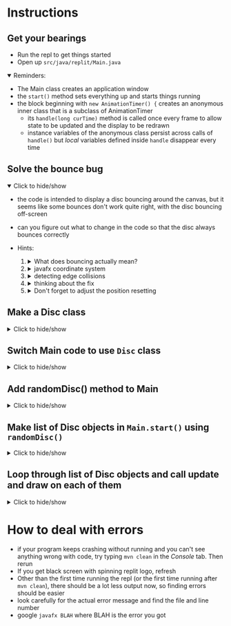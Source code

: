 # Instructions
## Get your bearings
* Run the repl to get things started
* Open up `src/java/replit/Main.java`

<details open>
<summary>
Reminders:
</summary>

* The Main class creates an application window
* the `start()` method sets everything up and starts things running
* the block beginning with `new AnimationTimer() {` creates an anonymous inner class that is a subclass of AnimationTimer
    - its `handle(long curTime)` method is called once every frame to allow state to be updated and the display to be redrawn
    - instance variables of the anonymous class persist across calls of `handle()` but *local* variables defined inside `handle` disappear every time

</details>

## Solve the bounce bug
<details open><summary>Click to hide/show</summary>

* the code is intended to display a disc bouncing around the canvas, but it seems like some bounces don't work quite right, with the disc bouncing off-screen
* can you figure out what to change in the code so that the disc always bounces correctly

* Hints:
    1. <details><summary> What does bouncing actually mean? </summary>

        - the disc should "reverse direction" when its edge touches one of the edges of the canvas
        - if the disc bounces off the left/right edge of the canvas, its y-motion should stay the same, but its x-motion needs to switch direction
        - if the disc bounces off the top/bottom edge of the canvas, its x-motion should stay the same, but its y-motion needs to switch direction

        </details>
    2. <details><summary> javafx coordinate system</summary>

        - javafx uses an x,y coordinate system just like you're used to from math class **except** ***the numbers mean DIFFERENT things***
        - the top left corner is the origin (0,0) in javafx
        - as you move rightwards, the x-coordinate increases like normal, but as you move *downwards*, the y-coordinate *increases* (backwards from what you're used to)
        - `Main` has two static variables `CANVAS_WIDTH` and `CANVAS_HEIGHT` which do what they sound like
        - `gc.fillOval(x, y, radius*2, radius*2)` is giving the x,y-coordinate of the top left corner of the oval's **bounding box**, with the next two arguments corresponding to the width and height of the oval
        - a ***bounding box*** of a shape is a rectangular area that completely encloses some shape, i.e., the top edge of the bounding box just barely touches the highest point of the shape, the left edge of the bounding box just barely touches the left-most point of the shape, etc.

        </details>
    3. <details><summary> detecting edge collisions</summary>

        - since we're working with doubles while thinking of individual frames, it's important to remember that the disc is actually taking little tiny hops
        - we should expect the edge of disc to perfectly and exactly touch the edge of canvas
        - more likely: disc makes tiny hop over the edge of the canvas
        - we can detect if disc has hopped over edge by looking at coordinates of top-left corner of the bounding box (`x`, `y`)
        - for example, to detect hopping over the left edge of the canvas, we can ask if the left edge of the disc (the imaginary line with x-coordinate equal to the `x` variable) is left of the left edge of the screen (0) using something like `if (x < 0)`
        - when such a hop happens we should place the disc so that it's fully on the canvas (in this case, setting `x` to `0`) and then reverse the corresponding velocity (in this case, `xvel`)

        </details>
    4. <details><summary> thinking about the fix </summary>

        - notice that the problem is the bottom and right edge
        - it almost looks like the disc goes halfway off the canvas before hitting a wall
        - let's think about the right edge
        - to detect right edge bounce we want to know if the disc has "hopped" over the right edge, i.e., if the right edge of the disc is right of the right edge of the screen
        - recall that the imaginary line with x-coordinate equal to `CANVAS_WIDTH` should be the right edge of the screen
        - what is the right edge of the disc? it's certainly not the imaginary line with x-coordinate equal to `x` because that's the *left edge* of the disc!
        - how far from the left edge is the right edge?
        - the expression for the right edge should be `x + dist` where `dist` is the distance between left edge and right edge

        </details>
    5. <details><summary>Don't forget to adjust the position resetting</summary>

        - once you figure out what correct the `else if` condition should be, remember that this will also change what you set `x`/`y` to in the body of the `else if`
        - for example, we need to set `x` such that the right edge of disc is just barely touching right edge of canvas
        - if right edge of disc is `x + dist`, we want to make sure that equals `CANVAS_WIDTH`, i.e., `x + dist == CANVAS_WIDTH`
        - if we solve the equation above for `x` we find the value which we should set `x`

    </details>

</details>

## Make a Disc class
<details><summary>Click to hide/show</summary>  

1. <details><summary>  Make a class file</summary>  

    * open the files sidepane by clicking the Files button in the sidebar
    * click the `replit` folder
    * make a new file by clicking the folded-corner page with a plus-sign button towards the top right of the Files pane
    * name the file `Disc.java`
    </details>
2.  <details><summary> Imports</summary>

    * copy in the first several lines from `Main.java`. 
    * **Make sure you include the `package replit` line**

    </details>
3. <details><summary> class skeleton</summary>

    - fill out the first "real" line (not counting package/imports) in the normal way
    </details>
4. <details><summary> Instance variables </summary>

    - make instance variables for everything a disc will need to do its job (it needs to be able to bounce around and be drawn)
    </details>
5. <details><summary> Constructor</summary>

    - Write a constructor for Disc that accepts x,y, x-velocity, y-velocity, radius, and Color, in that order
    </details>
6. <details><summary> `update(double dt)` method</summary>

    - write an `update(double dt)` method that takes in a double corresponding to the amount of time that has passed since previous update (in seconds)
    - the method should "move" the disc by updating states of appropriate variables
    - don't forget the bounces!

    </details>
7. <details><summary> `draw(GraphicsComponent gc)`</summary>

    - write the `draw` method which draws the disc
    </details>
    


</details>

## Switch Main code to use `Disc` class
<details><summary>Click to hide/show</summary>

  * make a Disc instance variable in AnimationTimer and initialize it when it's declared
  * in the `handle()` method call `update` and `draw` on the Disc

</details>

## Add randomDisc() method to Main
<details><summary>Click to hide/show</summary>

  * This method should make a new random disc and ***return it***
  * remember that you can use the formula: `(int) (Math.random() * (max - min +1) + min)` to generate a random int between min and max (inclusive)
  * remember that `Color.rgb(r, g, b)` makes a color with RGB values `r,g,b` (between 0 and 255). For example, the reddest red is `Color.rgb(255, 0, 0)` while `Color.rgb(255,0,255)` is the purplest purple

</details>

## Make list of Disc objects in `Main.start()` using `randomDisc()`
<details><summary>Click to hide/show</summary>

  * Make an ArrayList of discs
  * Note that we need to make the ArrayList in the `start` method of `Main` *before* the handle method
  * use a for loop to fill the ArrayList with discs using the `randomDisc()` method
</details>

## Loop through list of Disc objects and call update and draw on each of them
<details><summary>Click to hide/show</summary>
    * loop through the ArrayList of discs
    * note that this loop must be *in* the `handle` method
    * for each disc, call `update` and then `draw`

</details>



# How to deal with errors
* if your program keeps crashing without running and you can't see anything wrong with code, try typing `mvn clean` in the *Console* tab. Then rerun
* If you get black screen with spinning replit logo, refresh
* Other than the first time running the repl (or the first time running after `mvn clean`), there should be a lot less output now, so finding errors should be easier
* look carefully for the actual error message and find the file and line number
* google `javafx BLAH` where BLAH is the error you got